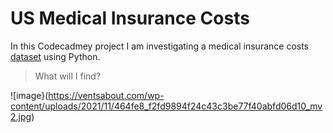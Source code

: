 # US Medical Insurance Costs
In this Codecadmey project I am investigating a medical insurance costs [dataset](https://www.kaggle.com/mirichoi0218/insurance) using Python. 

> What will I find?

![image}(https://ventsabout.com/wp-content/uploads/2021/11/464fe8_f2fd9894f24c43c3be77f40abfd06d10_mv2.jpg)



